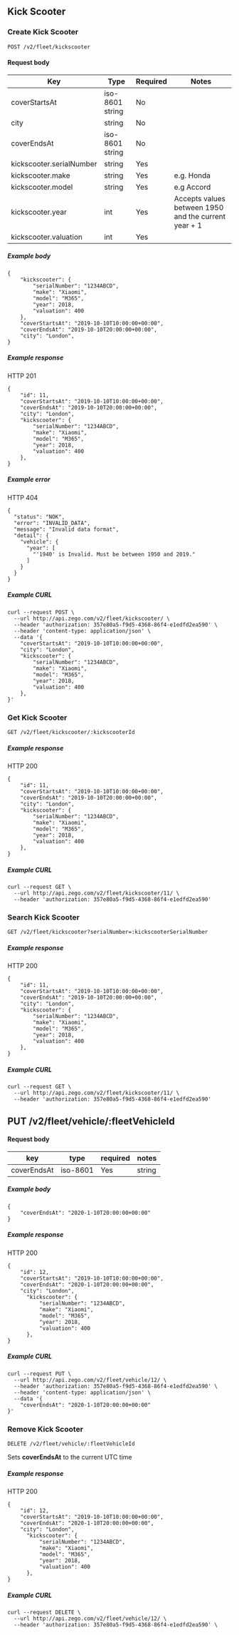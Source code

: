 ## Kick Scooter

### Create Kick Scooter

`POST /v2/fleet/kickscooter`

#### Request body

| Key | Type | Required | Notes |
| --- | --- | --- | --- |
| coverStartsAt | iso-8601 string | No |  |
| city | string | No |  |
| coverEndsAt | iso-8601 string | No |  |
| kickscooter.serialNumber | string | Yes |  |
| kickscooter.make | string | Yes | e.g. Honda |
| kickscooter.model | string | Yes | e.g Accord |
| kickscooter.year | int | Yes | Accepts values between 1950 and the current year + 1 |
| kickscooter.valuation | int | Yes |  |

##### Example body

```
{
    "kickscooter": {
        "serialNumber": "1234ABCD", 
        "make": "Xiaomi",
        "model": "M365", 
        "year": 2018, 
        "valuation": 400
    },
    "coverStartsAt": "2019-10-10T10:00:00+00:00",
    "coverEndsAt": "2019-10-10T20:00:00+00:00",
    "city": "London",
}
```

##### Example response

HTTP 201

```
{
    "id": 11,
    "coverStartsAt": "2019-10-10T10:00:00+00:00",
    "coverEndsAt": "2019-10-10T20:00:00+00:00",
    "city": "London",
    "kickscooter": {
        "serialNumber": "1234ABCD", 
        "make": "Xiaomi",
        "model": "M365", 
        "year": 2018, 
        "valuation": 400
    },
}
```

##### Example error

HTTP 404

```
{
  "status": "NOK",
  "error": "INVALID_DATA",
  "message": "Invalid data format",
  "detail": {
    "vehicle": {
      "year": [
        "'1940' is Invalid. Must be between 1950 and 2019."
      ]
    }
  }
}
```

##### Example CURL

```
curl --request POST \
  --url http://api.zego.com/v2/fleet/kickscooter/ \
  --header 'authorization: 357e80a5-f9d5-4368-86f4-e1edfd2ea590' \
  --header 'content-type: application/json' \
  --data '{
    "coverStartsAt": "2019-10-10T10:00:00+00:00",
    "city": "London",
    "kickscooter": {
        "serialNumber": "1234ABCD", 
        "make": "Xiaomi",
        "model": "M365", 
        "year": 2018, 
        "valuation": 400
    },
}'
```

### Get Kick Scooter

`GET /v2/fleet/kickscooter/:kickscooterId`

##### Example response

HTTP 200

```
{
    "id": 11,
    "coverStartsAt": "2019-10-10T10:00:00+00:00",
    "coverEndsAt": "2019-10-10T20:00:00+00:00",
    "city": "London",
    "kickscooter": {
        "serialNumber": "1234ABCD", 
        "make": "Xiaomi",
        "model": "M365", 
        "year": 2018, 
        "valuation": 400
    },
}
```

##### Example CURL

```
curl --request GET \
  --url http://api.zego.com/v2/fleet/kickscooter/11/ \
  --header 'authorization: 357e80a5-f9d5-4368-86f4-e1edfd2ea590'
```

### Search Kick Scooter

`GET /v2/fleet/kickscooter?serialNumber=:kickscooterSerialNumber`

##### Example response

HTTP 200

```
{
    "id": 11,
    "coverStartsAt": "2019-10-10T10:00:00+00:00",
    "coverEndsAt": "2019-10-10T20:00:00+00:00",
    "city": "London",
    "kickscooter": {
        "serialNumber": "1234ABCD", 
        "make": "Xiaomi",
        "model": "M365", 
        "year": 2018, 
        "valuation": 400
    },
}
```

##### Example CURL

```
curl --request GET \
  --url http://api.zego.com/v2/fleet/kickscooter/11/ \
  --header 'authorization: 357e80a5-f9d5-4368-86f4-e1edfd2ea590'
```

## PUT /v2/fleet/vehicle/:fleetVehicleId

#### Request body

| **key** | **type** | required | **notes** |
| --- | --- | --- | --- |
| coverEndsAt | iso-8601 | Yes | string |

##### Example body

```
{
    "coverEndsAt": "2020-1-10T20:00:00+00:00"
}
```

##### Example response

HTTP 200

```
{
    "id": 12,
    "coverStartsAt": "2019-10-10T10:00:00+00:00",
    "coverEndsAt": "2020-1-10T20:00:00+00:00",
    "city": "London",
      "kickscooter": {
          "serialNumber": "1234ABCD", 
          "make": "Xiaomi",
          "model": "M365", 
          "year": 2018, 
          "valuation": 400
      },
}
```

##### Example CURL

```
curl --request PUT \
  --url http://api.zego.com/v2/fleet/vehicle/12/ \
  --header 'authorization: 357e80a5-f9d5-4368-86f4-e1edfd2ea590' \
  --header 'content-type: application/json' \
  --data '{
    "coverEndsAt": "2020-1-10T20:00:00+00:00"
}'
```

### Remove Kick Scooter

`DELETE /v2/fleet/vehicle/:fleetVehicleId`

Sets **coverEndsAt** to the current UTC time

##### Example response

HTTP 200

```
{
    "id": 12,
    "coverStartsAt": "2019-10-10T10:00:00+00:00",
    "coverEndsAt": "2020-1-10T20:00:00+00:00",
    "city": "London",
      "kickscooter": {
          "serialNumber": "1234ABCD", 
          "make": "Xiaomi",
          "model": "M365", 
          "year": 2018, 
          "valuation": 400
      },
}
```

##### Example CURL

```
curl --request DELETE \
  --url http://api.zego.com/v2/fleet/vehicle/12/ \
  --header 'authorization: 357e80a5-f9d5-4368-86f4-e1edfd2ea590' \
```
